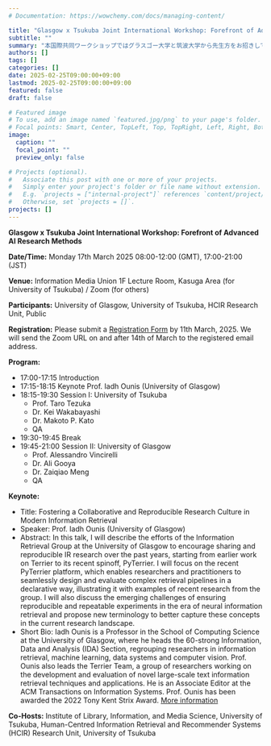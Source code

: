 ```yaml
---
# Documentation: https://wowchemy.com/docs/managing-content/

title: "Glasgow x Tsukuba Joint International Workshop: Forefront of Advanced AI Research Methods"
subtitle: ""
summary: "本国際共同ワークショップではグラスゴー大学と筑波大学から先生方をお招きしてAI技術に関する研究手法の知見を共有していただきます。"
authors: []
tags: []
categories: []
date: 2025-02-25T09:00:00+09:00
lastmod: 2025-02-25T09:00:00+09:00
featured: false
draft: false

# Featured image
# To use, add an image named `featured.jpg/png` to your page's folder.
# Focal points: Smart, Center, TopLeft, Top, TopRight, Left, Right, BottomLeft, Bottom, BottomRight.
image:
  caption: ""
  focal_point: ""
  preview_only: false

# Projects (optional).
#   Associate this post with one or more of your projects.
#   Simply enter your project's folder or file name without extension.
#   E.g. `projects = ["internal-project"]` references `content/project/deep-learning/index.md`.
#   Otherwise, set `projects = []`.
projects: []
---
```


**Glasgow x Tsukuba Joint International Workshop: Forefront of Advanced AI Research Methods**

**Date/Time:** Monday 17th March 2025 08:00-12:00 (GMT), 17:00-21:00 (JST)

**Venue:** Information Media Union 1F Lecture Room, Kasuga Area (for University of Tsukuba) / Zoom (for others)

**Participants:** University of Glasgow, University of Tsukuba, HCIR Research Unit, Public

**Registration:** Please submit a [Registration Form](https://forms.office.com/r/kmFzQBtYLn) by 11th March, 2025. We will send the Zoom URL on and after 14th of March to the registered email address.

**Program:**

- 17:00-17:15 Introduction
- 17:15-18:15 Keynote Prof. Iadh Ounis (University of Glasgow)
- 18:15-19:30 Session I: University of Tsukuba
  - Prof. Taro Tezuka
  - Dr. Kei Wakabayashi
  - Dr. Makoto P. Kato
  - QA
- 19:30-19:45 Break
- 19:45-21:00 Session II: University of Glasgow
  - Prof. Alessandro Vincirelli
  - Dr. Ali Gooya
  - Dr. Zaiqiao Meng
  - QA

**Keynote:**

- Title: Fostering a Collaborative and Reproducible Research Culture in Modern Information Retrieval
- Speaker: Prof. Iadh Ounis (University of Glasgow)
- Abstract: In this talk, I will describe the efforts of the Information Retrieval Group at the University of Glasgow to encourage sharing and reproducible IR research over the past years, starting from earlier work on Terrier to its recent spinoff, PyTerrier. I will focus on the recent PyTerrier platform, which enables researchers and practitioners to seamlessly design and evaluate complex retrieval pipelines in a declarative way, illustrating it with examples of recent research from the group. I will also discuss the emerging challenges of ensuring reproducible and repeatable experiments in the era of neural information retrieval and propose new terminology to better capture these concepts in the current research landscape.
- Short Bio: Iadh Ounis is a  Professor in the School of Computing Science at the University of Glasgow, where he heads the 60-strong Information, Data and Analysis (IDA) Section, regrouping researchers in information retrieval, machine learning, data systems and computer vision. Prof. Ounis also leads the Terrier Team, a group of researchers working on the development and evaluation of novel large-scale text information retrieval techniques and applications. He is an Associate Editor at the ACM Transactions on Information Systems. Prof. Ounis has been awarded the 2022 Tony Kent Strix Award. [More information](https://www.gla.ac.uk/schools/computing/staff/iadhounis/)

**Co-Hosts:** Institute of Library, Information, and Media Science, University of Tsukuba, Human-Centred Information Retrieval and Recommender Systems (HCIR) Research Unit, University of Tsukuba

[](./glasgowxtsukuba20250317_s.png)